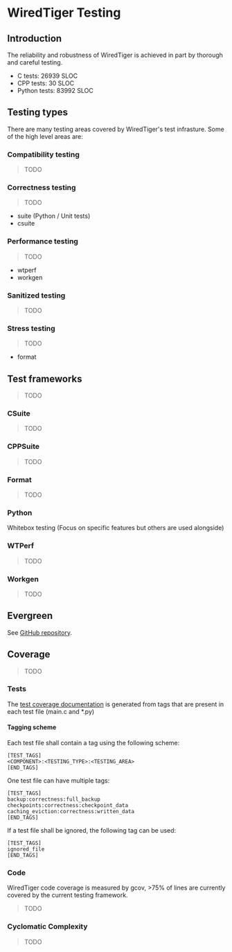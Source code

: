 # WiredTiger Testing

## Introduction
The reliability and robustness of WiredTiger is achieved in part by thorough and careful testing.

- C tests: 26939 SLOC
- CPP tests: 30 SLOC
- Python tests: 83992 SLOC

## Testing types
There are many testing areas covered by WiredTiger's test infrasture. Some of the high level areas are:

### Compatibility testing
> TODO

### Correctness testing
> TODO

- suite (Python / Unit tests)
- csuite

### Performance testing
> TODO

- wtperf
- workgen

### Sanitized testing
> TODO

### Stress testing
> TODO

- format

## Test frameworks
> TODO

### CSuite
> TODO

### CPPSuite
> TODO

### Format
> TODO

### Python
Whitebox testing (Focus on specific features but others are used alongside)

### WTPerf
> TODO

### Workgen
> TODO

## Evergreen
See [GitHub repository](https://github.com/evergreen-ci/evergreen/wiki).

## Coverage
> TODO

### Tests
The [test coverage documentation](../output.md) is generated from tags that are present in each test file (main.c and *.py)

#### Tagging scheme

Each test file shall contain a tag using the following scheme:

```
[TEST_TAGS]
<COMPONENT>:<TESTING_TYPE>:<TESTING_AREA>
[END_TAGS]
```

One test file can have multiple tags:

```
[TEST_TAGS]
backup:correctness:full_backup
checkpoints:correctness:checkpoint_data
caching_eviction:correctness:written_data
[END_TAGS]
```

If a test file shall be ignored, the following tag can be used:

```
[TEST_TAGS]
ignored_file
[END_TAGS]
```

### Code
WiredTiger code coverage is measured by gcov, >75% of lines are currently covered by the current testing framework.

> TODO

### Cyclomatic Complexity
> TODO